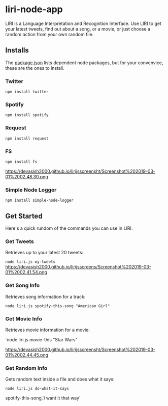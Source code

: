 # liri-node-app

LIRI is a Language Interpretation and Recognition Interface.
Use LIRI to get your latest tweets, find out about a song,
or a movie, or just choose a random action from your own random file.

## Installs

The [package.json](https://github.com/Meggin/liri-node-app/blob/master/package.json)
lists dependent node packages, but for your convenvice, these are the ones to install.

### Twitter

`npm install twitter`

### Spotify

`npm install spotify`

### Request

`npm install request`

### FS

`npm install fs`
  
  https://devasish2000.github.io/lirijsscreensht/Screenshot%202019-03-01%2002.48.30.png
  

### Simple Node Logger

`npm install simple-node-logger`

## Get Started

Here's a quick rundom of the commands you can use in LIRI.

### Get Tweets

Retrieves up to your latest 20 tweets:

`node liri.js my-tweets`
https://devasish2000.github.io/lirijsscreens/Screenshot%202019-03-01%2002.41.54.png
 
### Get Song Info

Retrieves song information for a track:

`node liri.js spotify-this-song "American Girl"`

### Get Movie Info

Retrieves movie information for a movie:

`node liri.js movie-this "Star Wars"

https://devasish2000.github.io/lirijsscreensht/Screenshot%202019-03-01%2002.44.45.png

### Get Random Info

Gets random text inside a file and does what it says:

`node liri.js do-what-it-says`

spotify-this-song,'i want it that way'

